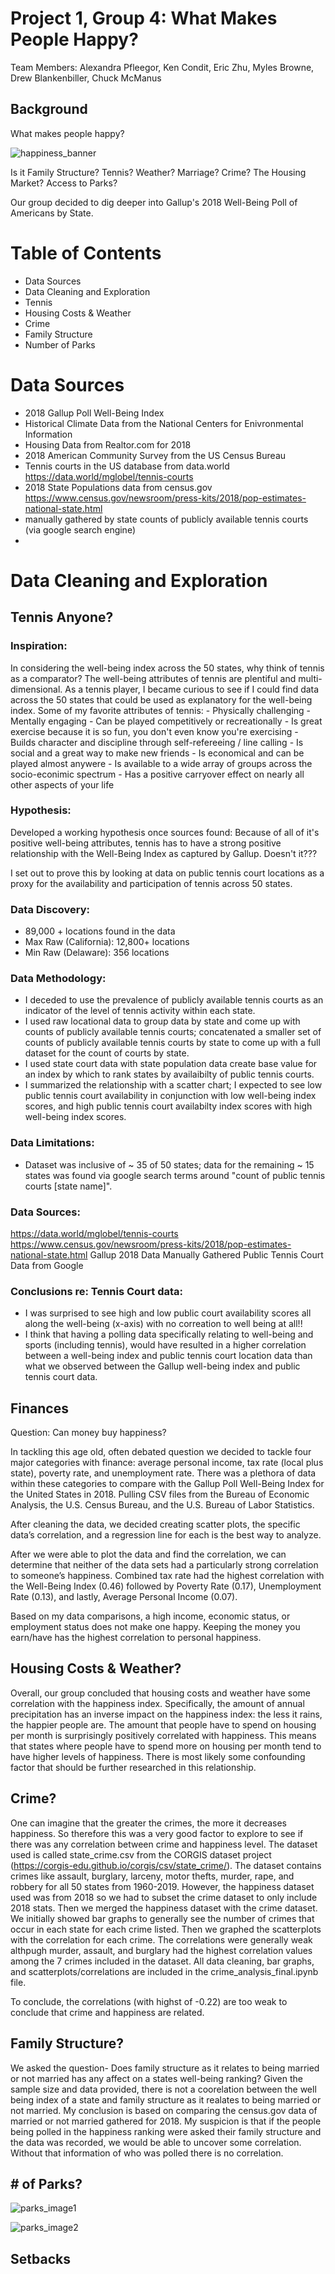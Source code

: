# Project 1, Group 4: What Makes People Happy?

Team Members: Alexandra Pfleegor, Ken Condit, Eric Zhu, Myles Browne, Drew Blankenbiller, Chuck McManus

## Background
What makes people happy? 

![happiness_banner](Images/happiness-banner.jpg)

Is it Family Structure? Tennis? Weather? Marriage? Crime? The Housing Market? Access to Parks? 

Our group decided to dig deeper into Gallup's 2018 Well-Being Poll of Americans by State. 

# Table of Contents 
* Data Sources
* Data Cleaning and Exploration
* Tennis
* Housing Costs & Weather
* Crime
* Family Structure
* Number of Parks

# Data Sources 
* 2018 Gallup Poll Well-Being Index
* Historical Climate Data from the National Centers for Enivronmental Information
* Housing Data from Realtor.com for 2018
* 2018 American Community Survey from the US Census Bureau
* Tennis courts in the US database from data.world https://data.world/mglobel/tennis-courts
* 2018 State Populations data from census.gov https://www.census.gov/newsroom/press-kits/2018/pop-estimates-national-state.html
* manually gathered by state counts of publicly available tennis courts (via google search engine)
* 


# Data Cleaning and Exploration 

## Tennis Anyone? 
### Inspiration:
In considering the well-being index across the 50 states, why think of tennis as a comparator?  The well-being attributes of tennis are plentiful and multi-dimensional. As a tennis player, I became curious to see if I could find data across the 50 states that could be used as explanatory for the well-being index.  Some of my favorite attributes of tennis:
        - Physically challenging
        - Mentally engaging
        - Can be played competitively or recreationally
        - Is great exercise because  it is so fun, you don't even know you're exercising
        - Builds character and discipline through self-refereeing / line calling
        - Is social and a great way to make new friends
        - Is economical and can be played almost anywere
        - Is available to a wide array of groups across the socio-econimic spectrum
        - Has a positive carryover effect on nearly all other aspects of your life

### Hypothesis:
Developed a working hypothesis once sources found: Because of all of it's positive well-being attributes, tennis has to have a strong positive relationship with the Well-Being Index as captured by Gallup.  Doesn't it??? 

I set out to prove this by looking at data on public tennis court locations as a proxy for the availability and participation of tennis across 50 states.

### Data Discovery:
- 89,000 + locations found in the data
- Max Raw (California): 12,800+ locations
- Min Raw (Delaware): 356 locations

### Data Methodology:
- I deceded to use the prevalence of publicly available tennis courts as an indicator of the level of tennis activity within each state.
- I used raw locational data to group data by state and come up with counts of publicly available tennis courts; concatenated a smaller set of counts of publicly available tennis courts by state to come up with a full dataset for the count of courts by state.
- I used state court data with state population data create base value for an index by which to rank states by availaibilty of public tennis courts.
- I summarized the relationship with a scatter chart; I expected to see low public tennis court availability in conjunction with low well-being index scores, and high public tennis court availabilty index scores with high well-being index scores.  

### Data Limitations:
- Dataset was inclusive of ~ 35 of 50 states; data for the remaining ~ 15 states was found via google search terms around "count of public tennis courts [state name]".


### Data Sources:
https://data.world/mglobel/tennis-courts
https://www.census.gov/newsroom/press-kits/2018/pop-estimates-national-state.html
Gallup 2018 Data
Manually Gathered Public Tennis Court Data from Google

### Conclusions re: Tennis Court data:
- I was surprised to see high and low public court availability scores all along the well-being (x-axis) with no correation to well being at all!!
- I think that having a polling data specifically relating to well-being and sports (including tennis), would have resulted in a higher correlation between a well-being index and public tennis court location data than what we observed between the Gallup well-being index and public tennis court data. 

## Finances

Question: Can money buy happiness?

In tackling this age old, often debated question we decided to tackle four major categories with finance: average personal income, tax rate (local plus state), poverty rate, and unemployment rate. There was a plethora of data within these categories to compare with the Gallup Poll Well-Being Index for the United States in 2018. Pulling CSV files from the Bureau of Economic Analysis, the U.S. Census Bureau, and the U.S. Bureau of Labor Statistics.

After cleaning the data, we decided creating scatter plots, the specific data’s correlation, and a regression line for each is the best way to analyze.

After we were able to plot the data and find the correlation, we can determine that neither of the data sets had a particularly strong correlation to someone’s happiness. Combined tax rate had the highest correlation with the Well-Being Index (0.46) followed by Poverty Rate (0.17), Unemployment Rate (0.13), and lastly, Average Personal Income (0.07).

Based on my data comparisons, a high income, economic status, or employment status does not make one happy. Keeping the money you earn/have has the highest correlation to personal happiness.

## Housing Costs & Weather?

Overall, our group concluded that housing costs and weather have some correlation with the happiness index. Specifically, the amount of annual precipitation has an inverse impact on the happiness index: the less it rains, the happier people are. The amount that people have to spend on housing per month is surprisingly positively correlated with happiness. This means that states where people have to spend more on housing per month tend to have higher levels of happiness. There is most likely some confounding factor that should be further researched in this relationship.

## Crime?
One can imagine that the greater the crimes, the more it decreases happiness. So therefore this was a very good factor to explore to see if there was any correlation between crime and happiness level. The dataset used is called state_crime.csv from the CORGIS dataset project (https://corgis-edu.github.io/corgis/csv/state_crime/). The dataset contains crimes like assault, burglary, larceny, motor thefts, murder, rape, and robbery for all 50 states from 1960-2019. However, the happiness dataset used was from 2018 so we had to subset the crime dataset to only include 2018 stats. Then we merged the happiness dataset with the crime dataset. We initially showed bar graphs to generally see the number of crimes that occur in each state for each crime listed. Then we graphed the scatterplots with the correlation for each crime. The correlations were generally weak althpugh murder, assault, and burglary had the highest correlation values among the 7 crimes included in the dataset. All data cleaning, bar graphs, and scatterplots/correlations are included in the crime_analysis_final.ipynb file.

To conclude, the correlations (with highst of -0.22) are too weak to conclude that crime and happiness are related.

## Family Structure?
We asked the question- Does family structure as it relates to being married or not married has any affect on a states well-being ranking? 
Given the sample size and data provided, there is not a coorelation between the well being index of a state and family structure as it realates to being married or not married.  My conclusion is based on comparing the census.gov data of married or not married gathered for 2018. My suspicion is that if the people being polled in the happiness ranking were asked their family structure and the data was recorded, we would be able to uncover some correlation. Without that information of who was polled there is no correlation. 


## # of Parks?

![parks_image1](Images/Parks_WellBeing_Scatterplot_LR.png)

![parks_image2](Images/Ranks_Scatterplot.png)


## Setbacks


